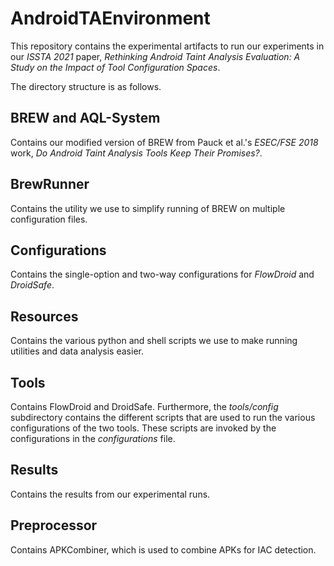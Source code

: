 # AndroidTAEnvironment
This repository contains the experimental artifacts to run our experiments in our *ISSTA 2021* paper, *Rethinking Android Taint Analysis Evaluation: A Study on the Impact of Tool Configuration Spaces*.

The directory structure is as follows.

## BREW and AQL-System
Contains our modified version of BREW from Pauck et al.'s *ESEC/FSE 2018* work, *Do Android Taint Analysis Tools Keep Their Promises?*.

## BrewRunner
Contains the utility we use to simplify running of BREW on multiple configuration files.

## Configurations
Contains the single-option and two-way configurations for *FlowDroid* and *DroidSafe*.

## Resources
Contains the various python and shell scripts we use to make running utilities and data analysis easier.

## Tools
Contains FlowDroid and DroidSafe. Furthermore, the *tools/config* subdirectory contains the different scripts that are used to run the various configurations of the two tools. These scripts are invoked by the configurations in the *configurations* file.

## Results
Contains the results from our experimental runs.

## Preprocessor
Contains APKCombiner, which is used to combine APKs for IAC detection.

